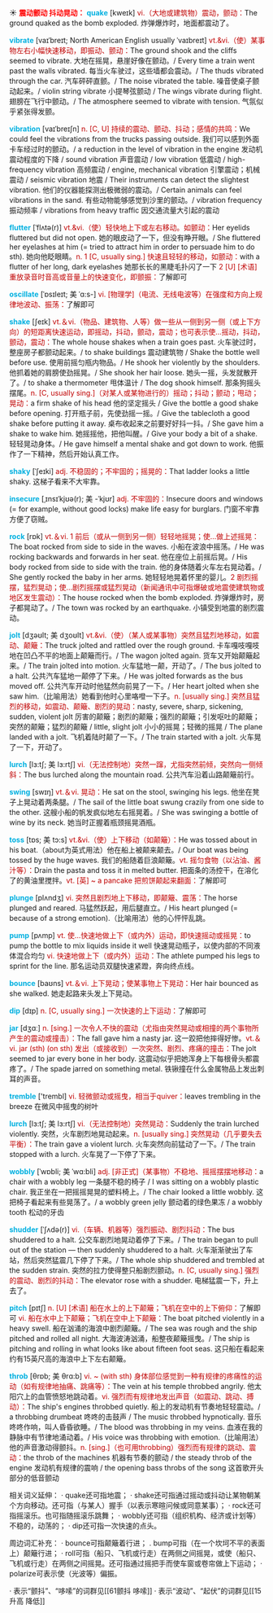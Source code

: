 ☀ <font color="red">**震动颤动 抖动晃动：**</font>
<font color="sky blue">**quake**</font> [kweɪk] 
<font color="#c00000">vi.（大地或建筑物）震动，颤动：</font>The ground quaked as the bomb exploded. 炸弹爆炸时，地面都震动了。
           
<font color="sky blue">**vibrate**</font> [vaɪˈbreɪt; North American English usually ˈvaɪbreɪt]
<font color="#c00000">vt.&vi.（使）某事物左右小幅快速移动，即振动、颤动：</font>The ground shook and the cliffs seemed to vibrate. 大地在摇晃，悬崖好像在颤动。/ Every time a train went past the walls vibrated. 每当火车驶过，这些墙都会震动。/ The thuds vibrated through the car. 汽车砰砰直颤。/ The noise vibrated the table. 噪音使桌子颤动起来。/ violin string vibrate 小提琴弦颤动 / The wings vibrate during flight. 翅膀在飞行中颤动。/ The atmosphere seemed to vibrate with tension. 气氛似乎紧张得发颤。           
                      
<font color="sky blue">**vibration**</font> [vaɪˈbreɪʃn]
<font color="#c00000">n. [C, U] 持续的震动、颤动、抖动；感情的共鸣：</font>We could feel the vibrations from the trucks passing outside. 我们可以感到外面卡车经过时的颤动。/ a reduction in the level of vibration in the engine 发动机震动程度的下降 / sound vibration 声音震动 / low vibration 低震动 / high-frequency vibration 高频震动 / engine, mechanical vibration 引擎震动；机械震动 / seismic vibration 地震 / Their instruments can detect the slightest vibration. 他们的仪器能探测出极微弱的震动。/ Certain animals can feel vibrations in the sand. 有些动物能够感觉到沙里的颤动。/ vibration frequency 振动频率 / vibrations from heavy traffic 因交通流量大引起的震动

<font color="sky blue">**flutter**</font> [ˈflʌtə(r)]
<font color="#c00000">vt.&vi.（使）轻快地上下或左右移动。如颤动：</font>Her eyelids fluttered but did not open. 她的眼皮动了一下，但没有睁开眼。/ She fluttered her eyelashes at him (= tried to attract him in order to persuade him to do sth). 她向他眨眼睛。<font color="#c00000">n. 1 [C, usually sing.] 快速且轻轻的移动，如颤动：</font>with a flutter of her long, dark eyelashes 她那长长的黑睫毛扑闪了一下 <font color="#c00000">2 [U] [术语] 重放录音时音高或音量上的快速变化，即颤振：</font>了解即可

<font color="sky blue">**oscillate**</font> [ˈɒsɪleɪt; 美 ˈɑ:s-]
<font color="#c00000">vi. [物理学]（电流、无线电波等）在强度和方向上规律地波动、振荡：</font>了解即可

<font color="sky blue">**shake**</font> [ʃeɪk] 
<font color="#c00000">vt.＆vi.（物品、建筑物、人等）做一些从一侧到另一侧（或上下方向）的短距离快速运动，即摇动，抖动，颤动，震动；也可表示使…摇动，抖动，颤动，震动：</font>The whole house shakes when a train goes past. 火车驶过时，整座房子都颤动起来。/ to shake buildings 震动建筑物 / Shake the bottle well before use. 使用前摇匀瓶内物品。/ He shook her violently by the shoulders. 他抓着她的肩膀使劲摇晃。/ She shook her hair loose. 她头一摇，头发就散开了。/ to shake a thermometer 甩体温计 / The dog shook himself. 那条狗摇头摆尾。<font color="#c00000">n. [C, usually sing.]（对某人或某物进行的）摇动；抖动；颤动；甩动；晃动：</font>a firm shake of his head 他的坚定摇头 / Give the bottle a good shake before opening. 打开瓶子前，先使劲摇一摇。/ Give the tablecloth a good shake before putting it away. 桌布收起来之前要好好抖一抖。/ She gave him a shake to wake him. 她摇摇他，把他叫醒。/ Give your body a bit of a shake. 轻轻晃动身体。/ He gave himself a mental shake and got down to work. 他振作了一下精神，然后开始认真工作。
           
<font color="sky blue">**shaky**</font> [ˈʃeɪki]
<font color="#c00000">adj. 不稳固的；不牢固的；摇晃的：</font>That ladder looks a little shaky. 这梯子看来不大牢靠。
          
<font color="sky blue">**insecure**</font> [ˌɪnsɪˈkjʊə(r); 美 -ˈkjʊr]
<font color="#c00000">adj. 不牢固的：</font>Insecure doors and windows (= for example, without good locks) make life easy for burglars. 门窗不牢靠方便了窃贼。

<font color="sky blue">**rock**</font> [rɒk] 
<font color="#c00000">vt.＆vi. 1 前后（或从一侧到另一侧）轻轻地摇晃；使…做上述摇晃：</font>The boat rocked from side to side in the waves. 小船在波浪中摇荡。/ He was rocking backwards and forwards in her seat. 他在座位上前摇后晃。/ His body rocked from side to side with the train. 他的身体随着火车左右晃动着。/ She gently rocked the baby in her arms. 她轻轻地晃着怀里的婴儿。<font color="#c00000">2 剧烈摇摆，猛烈晃动；使…剧烈摇摆或猛烈晃动（新闻通讯中可指爆破或地震使建筑物或地区发生震动）：</font>The house rocked when the bomb exploded. 炸弹爆炸时，房子都晃动了。/ The town was rocked by an earthquake. 小镇受到地震的剧烈震动。
           
<font color="sky blue">**jolt**</font> [dʒəʊlt; 美 dʒoʊlt]
<font color="#c00000">vt.&vi.（使）（某人或某事物）突然且猛烈地移动，如震动、颠簸：</font>The truck jolted and rattled over the rough ground. 卡车嘎吱嘎吱地在凹凸不平的地面上颠簸而行。/ The wagon jolted again. 货车又开始颠簸起来。/ The train jolted into motion. 火车猛地一颠，开动了。/ The bus jolted to a halt. 公共汽车猛地一颠停了下来。/ He was jolted forwards as the bus moved off. 公共汽车开动时他猛然向前晃了一下。/ Her heart jolted when she saw him.（比喻用法）她看到他时心里咯噔一下子。<font color="#c00000">n. [usually sing.] 突然且猛烈的移动，如震动、颠簸、剧烈的晃动：</font>nasty, severe, sharp, sickening, sudden, violent jolt 厉害的颠簸；剧烈的颠簸；强烈的颠簸；引发呕吐的颠簸；突然的颠簸；猛烈的颠簸 / little, slight jolt 小小的摇晃；轻微的摇晃 / The plane landed with a jolt. 飞机着陆时颠了一下。/ The train started with a jolt. 火车晃了一下，开动了。
           
<font color="sky blue">**lurch**</font> [lɜ:tʃ; 美 lɜ:rtʃ]
<font color="#c00000">vi.（无法控制地）突然一蹿，尤指突然前倾，突然向一侧倾斜：</font>The bus lurched along the mountain road. 公共汽车沿着山路颠簸前行。

<font color="sky blue">**swing**</font> [swɪŋ] 
<font color="#c00000">vt.＆vi. 晃动：</font>He sat on the stool, swinging his legs. 他坐在凳子上晃动着两条腿。/ The sail of the little boat swung crazily from one side to the other. 这艘小船的帆发疯似地左右摇晃着。/ She was swinging a bottle of wine by its neck. 她当时正握着瓶颈摇晃酒瓶。
           
<font color="sky blue">**toss**</font> [tɒs; 美 tɔ:s]
<font color="#c00000">vt.&vi.（使）上下移动（如颠簸）：</font>He was tossed about in his boat.（about为英式用法）他在船上被颠来颠去。/ Our boat was being tossed by the huge waves. 我们的船随着巨浪颠簸。<font color="#c00000">vt. 摇匀食物（以沾油、酱汁等）：</font>Drain the pasta and toss it in melted butter. 把面条的汤控干，在溶化了的黄油里搅拌。<font color="#c00000">vt. [英] ~ a pancake 把煎饼颠起来翻面：</font>了解即可
           
<font color="sky blue">**plunge**</font> [plʌndʒ]
<font color="#c00000">vi. 突然且剧烈地上下移动，即颠簸、震荡：</font>The horse plunged and reared. 马猛然跃起，用后腿直立。/ His heart plunged (= because of a strong emotion).（比喻用法）他的心怦怦乱跳。

<font color="sky blue">**pump**</font> [pʌmp] 
<font color="#c00000">vt. 使…快速地做上下（或内外）运动，即快速摇动或摇晃：</font>to pump the bottle to mix liquids inside it well 快速晃动瓶子，以使内部的不同液体混合均匀 <font color="#c00000">vi. 快速地做上下（或内外）运动：</font>The athlete pumped his legs to sprint for the line. 那名运动员双腿快速紧蹬，奔向终点线。

<font color="sky blue">**bounce**</font> [baʊns] 
<font color="#c00000">vt.＆vi. 上下晃动；使某事物上下晃动：</font>Her hair bounced as she walked. 她走起路来头发上下晃动。

<font color="sky blue">**dip**</font> [dɪp] 
<font color="#c00000">n. [C, usually sing.] 一次快速的上下运动：</font>了解即可

<font color="sky blue">**jar**</font> [dӡɑː] 
<font color="#c00000">n. [sing.] 一次令人不快的震动（尤指由突然晃动或相撞的两个事物所产生的震动或撞击）：</font>The fall gave him a nasty jar. 这一跤把他摔得好惨。<font color="#c00000">vt.＆vi. jar (sth) (on sth) 发出（或接收到）一次突然、剧烈、疼痛的撞击：</font>The jolt seemed to jar every bone in her body. 这震动似乎把她浑身上下每根骨头都震疼了。/ The spade jarred on something metal. 铁锹撞在什么金属物品上发出刺耳的声音。

<font color="sky blue">**tremble**</font> ['trembl] 
<font color="#c00000">vi. 轻微颤动或摇曳，相当于quiver：</font>leaves trembling in the breeze 在微风中摇曳的树叶
                                 
<font color="sky blue">**lurch**</font> [lɜ:tʃ; 美 lɜ:rtʃ]
<font color="#c00000">vi.（无法控制地）突然晃动：</font>Suddenly the train lurched violently. 突然，火车剧烈地晃动起来。<font color="#c00000">n. [usually sing.] 突然晃动（几乎要失去平衡）：</font>The train gave a violent lurch. 火车突然向前猛动了一下。/ The train stopped with a lurch. 火车晃了一下停了下来。
           
<font color="sky blue">**wobbly**</font> [ˈwɒbli; 美 ˈwɑ:bli]
<font color="#c00000">adj. [非正式]（某事物）不稳地、摇摇摆摆地移动：</font>a chair with a wobbly leg 一条腿不稳的椅子 / I was sitting on a wobbly plastic chair. 我正坐在一把摇摇晃晃的塑料椅上。/ The chair looked a little wobbly. 这把椅子看起来有些晃荡了。/ a wobbly green jelly 颤动着的绿色果冻 / a wobbly tooth 松动的牙齿

<font color="sky blue">**shudder**</font> [ˈʃʌdə(r)]
<font color="#c00000">vi.（车辆、机器等）强烈振动、剧烈抖动：</font>The bus shuddered to a halt. 公交车剧烈地晃动着停了下来。/ The train began to pull out of the station — then suddenly shuddered to a halt. 火车渐渐驶出了车站，然后突然猛震几下停了下来。/ The whole ship shuddered and trembled at the sudden strain. 突然的拉力使得整只船剧烈颤动。<font color="#c00000">n. [C, usually sing.] 强烈的震动、剧烈的抖动：</font>The elevator rose with a shudder. 电梯猛震一下，升上去了。
           
<font color="sky blue">**pitch**</font> [pɪtʃ]
<font color="#c00000">n. [U] [术语] 船在水上的上下颠簸；飞机在空中的上下俯仰：</font>了解即可 <font color="#c00000">vi. 船在水中上下颠簸；飞机在空中上下颠簸：</font>The boat pitched violently in a heavy swell. 船在汹涌的海浪中剧烈颠簸。/ The sea was rough and the ship pitched and rolled all night. 大海波涛汹涌，船整夜颠簸摇曳。/ The ship is pitching and rolling in what looks like about fifteen foot seas. 这只船在看起来约有15英尺高的海浪中上下左右颠簸。
           
<font color="sky blue">**throb**</font> [θrɒb; 美 θrɑ:b]
<font color="#c00000">vi. ~ (with sth) 身体部位感觉到一种有规律的疼痛性的运动（如有规律地抽痛、跳痛等）：</font>The vein at his temple throbbed angrily. 他太阳穴上的血管愤怒地跳动着。<font color="#c00000">vi. 强烈而有规律地发出声音（如震动、跳动、搏动）：</font>The ship's engines throbbed quietly. 船上的发动机有节奏地轻轻震动。/ a throbbing drumbeat 咚咚的击鼓声 / The music throbbed hypnotically. 音乐咚咚作响，叫人昏昏欲睡。/ The blood was throbbing in my veins. 血液在我的静脉中有节律地涌动着。/ His voice was throbbing with emotion.（比喻用法）他的声音激动得颤抖。<font color="#c00000">n. [sing.]（也可用throbbing）强烈而有规律的跳动、震动：</font>the throb of the machines 机器有节奏的颤动 / the steady throb of the engine 发动机有规律的震响 / the opening bass throbs of the song 这首歌开头部分的低音颤动

相关词义延伸：
· quake还可指地震；
· shake还可指通过摇动或抖动让某物朝某个方向移动。还可指（与某人）握手（以表示寒暄问候或同意某事）；
· rock还可指摇滚乐。也可指随摇滚乐跳舞；
· wobbly还可指（组织机构、经济或计划等）不稳的，动荡的；
· dip还可指一次快速的点头。

周边词汇补充：
· bounce可指颠簸着行进；
. bump可指（在一个坎坷不平的表面上）颠簸行进；
· roll可指（船只、飞机或行走）在两侧之间摇晃，或使（船只、飞机或行走）在两侧之间摇晃。还可指通过摇把手而使车窗或卷帘做上下运动；
· polarize可表示使（光波等）偏振。

· 表示“颤抖”、“哆嗦”的词群见[[61颤抖 哆嗦]]
· 表示“波动”、“起伏”的词群见[[15升高 降低]]

